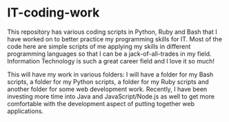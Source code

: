 # IT-coding-work

This repository has various coding scripts in Python, Ruby and Bash that I have worked on to better practice my programming skills for IT.
Most of the code here are simple scripts of me applying my skills in different programming languages so that I can be a jack-of-all-trades
in my field. Information Technology is such a great career field and I love it so much!

This will have my work in various folders: I will have a folder for my Bash scripts, a folder for my Python scripts, a folder for my Ruby scripts
and another folder for some web development work. Recently, I have been investing more time into Java and JavaScript/Node.js as well to get more
comfortable with the development aspect of putting together web applications.
